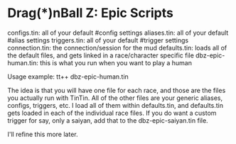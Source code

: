 Drag(*)nBall Z: Epic Scripts
=========

configs.tin: all of your default #config settings
aliases.tin: all of your default #alias settings
triggers.tin: all of your default #trigger settings
connection.tin: the connection/session for the mud
defaults.tin: loads all of the default files, and gets linked in a race/character specific file
dbz-epic-human.tin: this is what you run when you want to play a human

Usage example: tt++ dbz-epic-human.tin

The idea is that you will have one file for each race, and those are the files you actually run with TinTin. All of the other files are your generic aliases, configs, triggers, etc. I load all of them within defaults.tin, and defaults.tin gets loaded in each of the individual race files. If you do want a custom trigger for say, only a saiyan, add that to the dbz-epic-saiyan.tin file.

I'll refine this more later.
